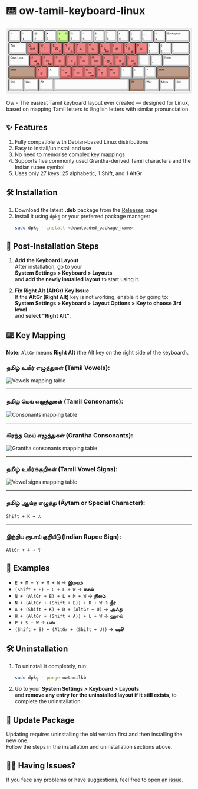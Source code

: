 # ⌨️ ow-tamil-keyboard-linux
![Keyboard layout](./assets/ow-tamil-keyboard-colored.png)

Ow - The easiest Tamil keyboard layout ever created — designed for Linux, based on mapping Tamil letters to English letters with similar pronunciation.

## ✨ Features
1. Fully compatible with Debian-based Linux distributions
2. Easy to install/uninstall and use
3. No need to memorise complex key mappings
4. Supports five commonly used Grantha-derived Tamil characters and the Indian rupee symbol
5. Uses only 27 keys: 25 alphabetic, 1 Shift, and 1 AltGr

## 🛠️ Installation
1. Download the latest **.deb** package from the [Releases](https://github.com/coderganesh/ow-tamil-keyboard-linux/releases) page
2. Install it using `dpkg` or your preferred package manager:
   ```bash
   sudo dpkg --install <downloaded_package_name>

## 🔧 Post-Installation Steps

1. **Add the Keyboard Layout**  
   After installation, go to your  
   **System Settings > Keyboard > Layouts**  
   and **add the newly installed layout** to start using it.

2. **Fix Right Alt (AltGr) Key Issue**  
   If the **AltGr (Right Alt)** key is not working, enable it by going to:  
   **System Settings > Keyboard > Layout Options > Key to choose 3rd level**  
   and **select "Right Alt"**.

## ⌨️ Key Mapping
**Note:** `AltGr` means **Right Alt** (the Alt key on the right side of the keyboard). 

### தமிழ் உயிர் எழுத்துகள் (Tamil Vowels):
![Vowels mapping table](./assets/tamil_vowels_mapping_table.png)

---
### தமிழ் மெய் எழுத்துகள் (Tamil Consonants):
![Consonants mapping table](./assets/tamil_consonants_mapping_table.png)

---
### ௧ிரந்த மெய் எழுத்துகள் (Grantha Consonants):
![Grantha consonants mapping table](./assets/grantha_consonants_mapping_table.png)

---
### தமிழ் உயிர்க்குறிகள் (Tamil Vowel Signs):
![Vowel signs mapping table](./assets/tamil_vowel_signs_mapping_table.png)

---
### தமிழ் ஆய்த எழுத்து (Āytam or Special Character):
`Shift + K → ஃ`

---
### இந்திய ரூபாய் குறியீடு (Indian Rupee Sign):
`AltGr + 4 → ₹`

## 🔡 Examples
- `E + M + Y + M + W` → **இமயம்**
- `(Shift + E) + C + L + W` → **ஈசல்**
- `N + (AltGr + E) + L + M + W` → **நிலம்**
- `N + (AltGr + (Shift + E)) + R + W` → **நீர்**
- `A + (Shift + K) + D + (AltGr + U)` → **அஃது**
- `H + (AltGr + (Shift + A)) + L + W` → **ஹால்**
- `P + S + W` → **பஸ்**
- `(Shift + S) + (AltGr + (Shift + U))` → **ஷூ**

## 🛠️ Uninstallation
1. To uninstall it completely, run:
   ```bash
   sudo dpkg --purge owtamilkb
2. Go to your **System Settings > Keyboard > Layouts**  
   and **remove any entry for the uninstalled layout if it still exists**, to complete the uninstallation.

## 🔄 Update Package
Updating requires uninstalling the old version first and then installing the new one.  
Follow the steps in the installation and uninstallation sections above.

## 🙋‍♂️ Having Issues?

If you face any problems or have suggestions, feel free to [open an issue](https://github.com/coderganesh/ow-tamil-keyboard-linux/issues).
